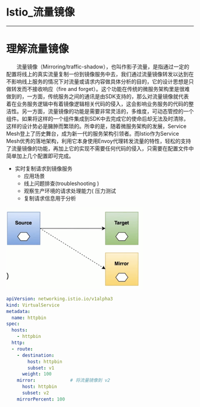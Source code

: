 # Istio_流量镜像

----

# 理解流量镜像
　　流量镜像（Mirroring/traffic-shadow），也叫作影子流量，是指通过一定的配置将线上的真实流量复制一份到镜像服务中去，我们通过流量镜像转发以达到在不影响线上服务的情况下对流量或请求内容做具体分析的目的，它的设计思想是只做转发而不接收响应（fire and forget）。这个功能在传统的微服务架构里是很难做到的，一方面，传统服务之间的通讯是由SDK支持的，那么对流量镜像就代表着在业务服务逻辑中有着镜像逻辑相关代码的侵入，这会影响业务服务的代码的整洁性。另一方面，流量镜像的功能是需要非常灵活的，多维度，可动态管控的一个组件。如果将这样的一个组件集成到SDK中去完成它的使命后却无法及时清除，这样的设计势必是臃肿而繁琐的。所幸的是，随着微服务架构的发展，Service Mesh登上了历史舞台，成为新一代的服务架构引领者。而Istio作为Service Mesh优秀的落地架构，利用它本身使用Envoy代理转发流量的特性，轻松的支持了流量镜像的功能，再加上它的实现不需要任何代码的侵入，只需要在配置文件中简单加上几个配置即可完成。


+	实时复制请求到镜像服务
	*	应用场景
	*	线上问题排查(troubleshooting )
	*	观察生产环境的请求处理能力( 压力测试
	*	复制请求信息用于分析

![](../images/2022/08/20220811151833.png)


```yaml
apiVersion: networking.istio.io/v1alpha3
kind: VirtualService
metadata:
  name: httpbin
spec:
  hosts:
    - httpbin
  http:
  - route:
    - destination:
        host: httpbin
        subset: v1
      weight: 100
    mirror: 			# 将流量镜像到 v2
      host: httpbin
      subset: v2
    mirrorPercent: 100
```